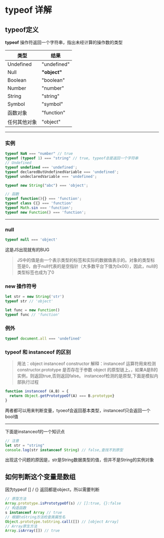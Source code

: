 # typeof 详解

## typeof定义

**typeof** 操作符返回一个字符串，指出未经计算的操作数的类型

| 类型 | 结果 |
| -- | -- |
| Undefined | "undefined" |
| Null | **"object"** |
| Boolean | "boolean" |
| Number | "number" |
| String | "string" |
| Symbol | "symbol" |
| 函数对象 | "function" |
| 任何其他对象 | "object" |

---

### 实例

```js
typeof NaN === "number" // true
typeof (typeof 1) === "string" // true, typeof总是返回一个字符串
// Undefined
typeof undefined === 'undefined';
typeof declaredButUndefinedVariable === 'undefined';
typeof undeclaredVariable === 'undefined';

typeof new String("abc") === 'object';

// 函数
typeof function(){} === 'function';
typeof class C{} === 'function'
typeof Math.sin === 'function';
typeof new Function() === 'function';
```

---

### null

```js
typeof null === 'object'
```

这是JS出现就有的BUG

> JS中的值是由一个表示类型的标签和实际的数据值表示的。对象的类型标签是0，由于null代表的是空指针（大多数平台下值为0x00），因此，null的类型标签也成为了0

### new 操作符号

```js
let str = new String('str')
typeof str // 'object'

let func = new Function()
typeof func // 'function'
```

### 例外

```js
typeof document.all === 'undefined'
```

### typeof 和 instanceof 的区别

> 用法：object instanceof constructor
> 解释：instanceof 运算符用来检测 constructor.prototype 是否存在于参数 object 的原型链上。，如果A是B的实例，则返回true,否则返回false。 instanceof检测的是原型,下面是模拟内部执行过程

```js
function instanceof (A,B) = {
  return Object.getPrototypeOf(A) === B.prototype}
}
```

两者都可以用来判断变量，tyoeof会返回基本类型，instanceof只会返回一个bool值

---

下面是instanceof的一个知识点

```js
// 注意
let str = "string"
console.log(str instanceof String) // false,查找不到原型
```

出现这个问题的原因是，str是String数据类型的值，但并不是String的实例对象

## 如何判断这个变量是数组

因为typeof [] / {} 返回都是object，所以需要判断

```js
// 原型方法
Array.prototype.isPrototypeOf(s) // []:true, {}:false
// 构造函数
s instanceof Array // true
// 根据toString方法检查类属性名
Object.prototype.toString.call([]) // [object Array]
// Array原生方法
Array.isArray([]) // true

```
